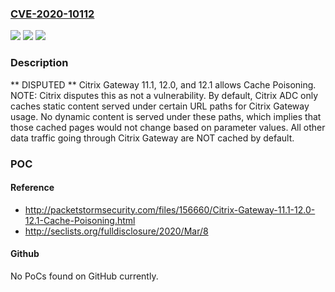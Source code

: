 ### [CVE-2020-10112](https://cve.mitre.org/cgi-bin/cvename.cgi?name=CVE-2020-10112)
![](https://img.shields.io/static/v1?label=Product&message=n%2Fa&color=blue)
![](https://img.shields.io/static/v1?label=Version&message=n%2Fa&color=blue)
![](https://img.shields.io/static/v1?label=Vulnerability&message=n%2Fa&color=brighgreen)

### Description

** DISPUTED ** Citrix Gateway 11.1, 12.0, and 12.1 allows Cache Poisoning. NOTE: Citrix disputes this as not a vulnerability. By default, Citrix ADC only caches static content served under certain URL paths for Citrix Gateway usage. No dynamic content is served under these paths, which implies that those cached pages would not change based on parameter values. All other data traffic going through Citrix Gateway are NOT cached by default.

### POC

#### Reference
- http://packetstormsecurity.com/files/156660/Citrix-Gateway-11.1-12.0-12.1-Cache-Poisoning.html
- http://seclists.org/fulldisclosure/2020/Mar/8

#### Github
No PoCs found on GitHub currently.

